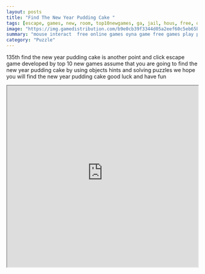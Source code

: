```yaml
---
layout: posts
title: "Find The New Year Pudding Cake "
tags: [escape, games, new, room, top10newgames, ga, jail, hous, free, online, games, oyna, game, free, games, play, play, games]
image: "https://img.gamedistribution.com/b9e0cb39f3344d05a2eef60c5eb65bb7.jpg"
summary: "mouse interact  free online games oyna game free games play play games"
category: "Puzzle"
---
```


135th find the new year pudding cake is another point and click escape game developed by top 10 new games assume that you are going to find the new year pudding cake by using objects hints and solving puzzles we hope you will find the new year pudding cake good luck and have fun

<iframe width="100%" height="480px;" src="https://flash.gamedistribution.com?game=b9e0cb39f3344d05a2eef60c5eb65bb7"></iframe>